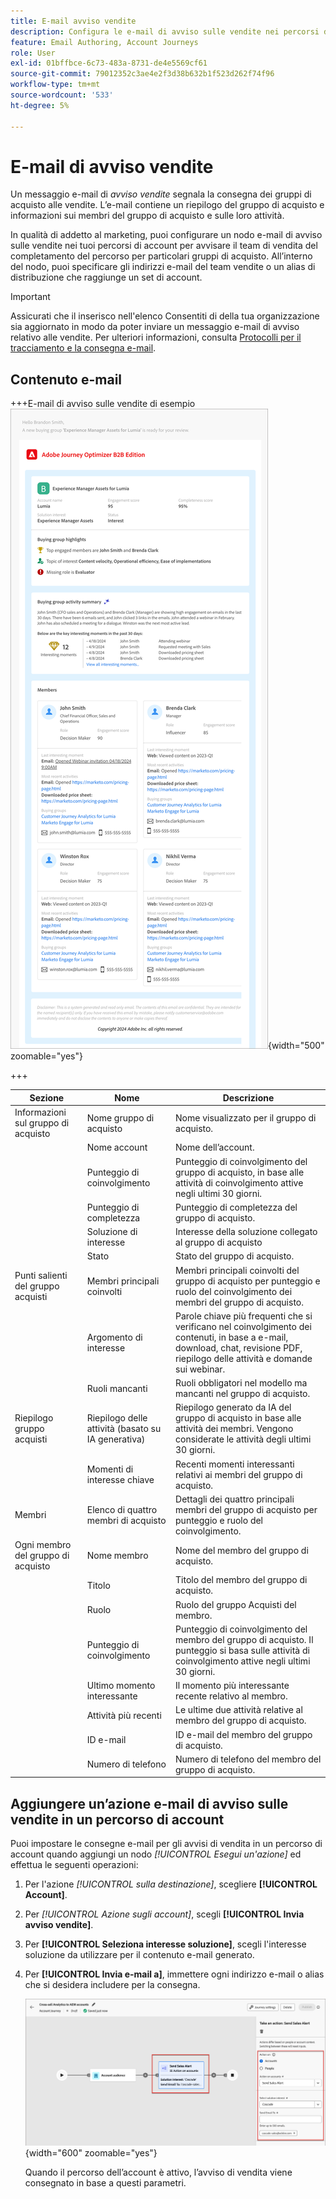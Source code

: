 ```yaml
---
title: E-mail avviso vendite
description: Configura le e-mail di avviso sulle vendite nei percorsi di account per inviare una notifica ai team di vendita, inclusi i riepiloghi dei gruppi di acquisto, informazioni sull’intelligenza artificiale e dettagli dei membri in Journey Optimizer B2B edition.
feature: Email Authoring, Account Journeys
role: User
exl-id: 01bffbce-6c73-483a-8731-de4e5569cf61
source-git-commit: 79012352c3ae4e2f3d38b632b1f523d262f74f96
workflow-type: tm+mt
source-wordcount: '533'
ht-degree: 5%

---
```


# E-mail di avviso vendite

Un messaggio e-mail di _avviso vendite_ segnala la consegna dei gruppi di acquisto alle vendite. L’e-mail contiene un riepilogo del gruppo di acquisto e informazioni sui membri del gruppo di acquisto e sulle loro attività.

In qualità di addetto al marketing, puoi configurare un nodo e-mail di avviso sulle vendite nei tuoi percorsi di account per avvisare il team di vendita del completamento del percorso per particolari gruppi di acquisto. All’interno del nodo, puoi specificare gli indirizzi e-mail del team vendite o un alias di distribuzione che raggiunge un set di account.

>[!IMPORTANT]
>
>Assicurati che il inserisco nell&#39;elenco Consentiti di della tua organizzazione sia aggiornato in modo da poter inviare un messaggio e-mail di avviso relativo alle vendite. Per ulteriori informazioni, consulta [Protocolli per il tracciamento e la consegna e-mail](../start/email-protocols.md).

## Contenuto e-mail

+++E-mail di avviso sulle vendite di esempio
![Esempio di messaggio di avviso vendite tramite il modello predefinito](./assets/sales-alert-email-example.png){width="500" zoomable="yes"}

+++

| Sezione | Nome | Descrizione |
| - | ---- | ----------- |
| Informazioni sul gruppo di acquisto | Nome gruppo di acquisto | Nome visualizzato per il gruppo di acquisto. |
|   | Nome account | Nome dell’account. |
|   | Punteggio di coinvolgimento | Punteggio di coinvolgimento del gruppo di acquisto, in base alle attività di coinvolgimento attive negli ultimi 30 giorni. |
|   | Punteggio di completezza | Punteggio di completezza del gruppo di acquisto. |
|   | Soluzione di interesse | Interesse della soluzione collegato al gruppo di acquisto |
|   | Stato | Stato del gruppo di acquisto. |
| Punti salienti del gruppo acquisti | Membri principali coinvolti | Membri principali coinvolti del gruppo di acquisto per punteggio e ruolo del coinvolgimento dei membri del gruppo di acquisto. |
|   | Argomento di interesse | Parole chiave più frequenti che si verificano nel coinvolgimento dei contenuti, in base a e-mail, download, chat, revisione PDF, riepilogo delle attività e domande sui webinar. |
|   | Ruoli mancanti | Ruoli obbligatori nel modello ma mancanti nel gruppo di acquisto. |
| Riepilogo gruppo acquisti | Riepilogo delle attività (basato su IA generativa) | Riepilogo generato da IA del gruppo di acquisto in base alle attività dei membri. Vengono considerate le attività degli ultimi 30 giorni. |
|   | Momenti di interesse chiave | Recenti momenti interessanti relativi ai membri del gruppo di acquisto. |
| Membri | Elenco di quattro membri di acquisto | Dettagli dei quattro principali membri del gruppo di acquisto per punteggio e ruolo del coinvolgimento. |
| Ogni membro del gruppo di acquisto | Nome membro | Nome del membro del gruppo di acquisto. |
|   | Titolo | Titolo del membro del gruppo di acquisto. |
|   | Ruolo | Ruolo del gruppo Acquisti del membro. |
|   | Punteggio di coinvolgimento | Punteggio di coinvolgimento del membro del gruppo di acquisto. Il punteggio si basa sulle attività di coinvolgimento attive negli ultimi 30 giorni. |
|   | Ultimo momento interessante | Il momento più interessante recente relativo al membro. |
|   | Attività più recenti | Le ultime due attività relative al membro del gruppo di acquisto. |
|   | ID e-mail | ID e-mail del membro del gruppo di acquisto. |
|   | Numero di telefono | Numero di telefono del membro del gruppo di acquisto. |

## Aggiungere un’azione e-mail di avviso sulle vendite in un percorso di account

Puoi impostare le consegne e-mail per gli avvisi di vendita in un percorso di account quando aggiungi un nodo _[!UICONTROL Esegui un&#39;azione]_ ed effettua le seguenti operazioni:

1. Per l&#39;azione _[!UICONTROL sulla destinazione]_, scegliere **[!UICONTROL Account]**.

1. Per _[!UICONTROL Azione sugli account]_, scegli **[!UICONTROL Invia avviso vendite]**.

1. Per **[!UICONTROL Seleziona interesse soluzione]**, scegli l&#39;interesse soluzione da utilizzare per il contenuto e-mail generato.

1. Per **[!UICONTROL Invia e-mail a]**, immettere ogni indirizzo e-mail o alias che si desidera includere per la consegna.

   ![Crea nuova finestra di dialogo e-mail](assets/sales-alert-email-journey-node.png){width="600" zoomable="yes"}

   Quando il percorso dell’account è attivo, l’avviso di vendita viene consegnato in base a questi parametri.
